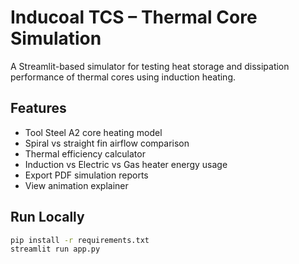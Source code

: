 # Inducoal TCS – Thermal Core Simulation

A Streamlit-based simulator for testing heat storage and dissipation performance of thermal cores using induction heating.

## Features
- Tool Steel A2 core heating model
- Spiral vs straight fin airflow comparison
- Thermal efficiency calculator
- Induction vs Electric vs Gas heater energy usage
- Export PDF simulation reports
- View animation explainer

## Run Locally
```bash
pip install -r requirements.txt
streamlit run app.py
